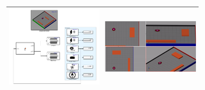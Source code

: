   
  | <img align=center width=500 src="https://github.com/curovearth/Robotics-Playground-Matlab/blob/main/img-vid/Autonomous%20nav%20via%20encoder.png"/>  | <img align=center width=500 src="https://github.com/curovearth/Robotics-Playground-Matlab/blob/main/img-vid/gif/3-autonomous%20nav.gif"/> |
  | --- | --- |
